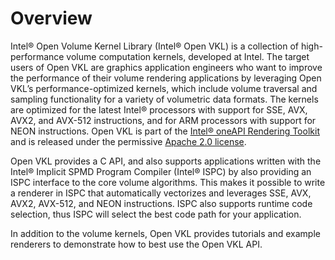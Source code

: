 Overview
========

Intel® Open Volume Kernel Library (Intel® Open VKL) is a collection of
high-performance volume computation kernels, developed at Intel. The target
users of Open VKL are graphics application engineers who want to improve the
performance of their volume rendering applications by leveraging Open VKL’s
performance-optimized kernels, which include volume traversal and sampling
functionality for a variety of volumetric data formats. The kernels are
optimized for the latest Intel® processors with support for SSE, AVX, AVX2, and
AVX-512 instructions, and for ARM processors with support for NEON instructions.
Open VKL is part of the [Intel® oneAPI Rendering
Toolkit](https://software.intel.com/en-us/rendering-framework) and is released
under the permissive [Apache 2.0
license](http://www.apache.org/licenses/LICENSE-2.0).

Open VKL provides a C API, and also supports applications written with the
Intel® Implicit SPMD Program Compiler (Intel® ISPC) by also providing an ISPC
interface to the core volume algorithms. This makes it possible to write a
renderer in ISPC that automatically vectorizes and leverages SSE, AVX, AVX2,
AVX-512, and NEON instructions. ISPC also supports runtime code selection,
thus ISPC will select the best code path for your application.

In addition to the volume kernels, Open VKL provides tutorials and example
renderers to demonstrate how to best use the Open VKL API.
